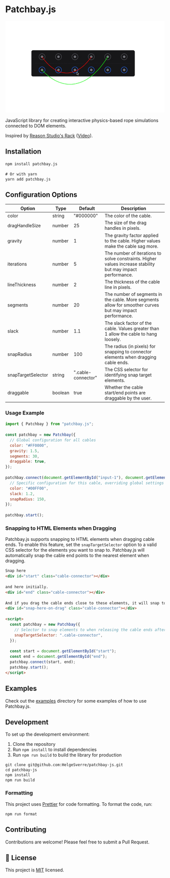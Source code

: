 # Patchbay.js


![Patchbay.js](./art/demo.gif)

JavaScript library for creating interactive physics-based rope simulations connected to DOM
elements.

Inspired
by [Reason Studio's Rack](https://www.reasonstudios.com/rack#:~:text=hear%20what%20happens.-,FLIP%20THE%20RACK,-Scary%20to%20some) ([Video](https://www.reasonstudios.com/videos/Flip-the-rack.mp4)).

## Installation

```shell
npm install patchbay.js

# Or with yarn
yarn add patchbay.js
```

## Configuration Options

| Option             | Type    | Default            | Description                                                                                                 |
| ------------------ | ------- | ------------------ | ----------------------------------------------------------------------------------------------------------- |
| color              | string  | "#000000"          | The color of the cable.                                                                                     |
| dragHandleSize     | number  | 25                 | The size of the drag handles in pixels.                                                                     |
| gravity            | number  | 1                  | The gravity factor applied to the cable. Higher values make the cable sag more.                             |
| iterations         | number  | 5                  | The number of iterations to solve constraints. Higher values increase stability but may impact performance. |
| lineThickness      | number  | 2                  | The thickness of the cable line in pixels.                                                                  |
| segments           | number  | 20                 | The number of segments in the cable. More segments allow for smoother curves but may impact performance.    |
| slack              | number  | 1.1                | The slack factor of the cable. Values greater than 1 allow the cable to hang loosely.                       |
| snapRadius         | number  | 100                | The radius (in pixels) for snapping to connector elements when dragging cable ends.                         |
| snapTargetSelector | string  | ".cable-connector" | The CSS selector for identifying snap target elements.                                                      |
| draggable          | boolean | true               | Whether the cable start/end points are draggable by the user.                                               |

### Usage Example

```javascript
import { Patchbay } from "patchbay.js";

const patchbay = new Patchbay({
  // Global configuration for all cables
  color: "#FF0000",
  gravity: 1.5,
  segments: 30,
  draggable: true,
});

patchbay.connect(document.getElementById("input-1"), document.getElementById("output-2"), {
  // Specific configuration for this cable, overriding global settings
  color: "#00FF00",
  slack: 1.2,
  snapRadius: 150,
});

patchbay.start();
```

### Snapping to HTML Elements when Dragging

Patchbay.js supports snapping to HTML elements when dragging cable ends. To enable this feature, set the
`snapTargetSelector` option to a valid CSS selector for the elements you want to snap to. Patchbay.js will automatically
snap the cable end points to the nearest element when dragging.

```html
Snap here
<div id="start" class="cable-connector"></div>

and here initially.
<div id="end" class="cable-connector"></div>

And if you drag the cable ends close to these elements, it will snap to them.
<div id="snap-here-on-drag" class="cable-connector"></div>

<script>
  const patchbay = new Patchbay({
    // Selector to snap elements to when releasing the cable ends after dragging
    snapTargetSelector: ".cable-connector",
  });

  const start = document.getElementById("start");
  const end = document.getElementById("end");
  patchbay.connect(start, end);
  patchbay.start();
</script>
```

## Examples

Check out the [examples](./examples) directory for some examples of how to use Patchbay.js.

## Development

To set up the development environment:

1. Clone the repository
2. Run `npm install` to install dependencies
3. Run `npm run build` to build the library for production

```shell
git clone git@github.com:HelgeSverre/patchbay-js.git
cd patchbay-js
npm install
npm run build
```

### Formatting

This project uses [Prettier](https://prettier.io/) for code formatting. To format the code, run:

```shell
npm run format
```

## Contributing

Contributions are welcome! Please feel free to submit a Pull Request.

## 📝 License

This project is [MIT](https://opensource.org/licenses/MIT) licensed.
